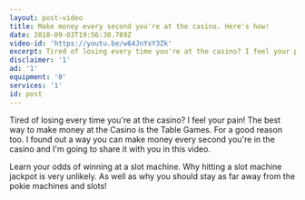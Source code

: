 ```yaml
---
layout: post-video
title: Make money every second you're at the casino. Here's how!
date: 2018-09-03T19:56:30.789Z
video-id: 'https://youtu.be/w64JnYxY3Zk'
excerpt: Tired of losing every time you're at the casino? I feel your pain!
disclaimer: '1'
ad: '1'
equipment: '0'
services: '1'
id: post
---
```

Tired of losing every time you're at the casino? I feel your pain! The best way to make money at the Casino is the Table Games. For a good reason too.  I found out a way you can make money every second you're in the casino and I'm going to share it with you in this video.



Learn your odds of winning at a slot machine. Why hitting a slot machine jackpot is very unlikely. As well as why you should stay as far away from the pokie machines and slots!

